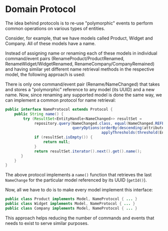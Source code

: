 # Domain Protocol


The idea behind protocols is to re-use "polymorphic" events to perform common operations on various types of entities.

Consider, for example, that we have models called Product, Widget and Company. All of these models have a name.

Instead of assigning name or renaming each of these models in individual command/event pairs (RenameProduct/ProductRenamed, RenameWidget/WidgetRenamed, RenameCompany/CompanyRemained) and having similar yet different name retrieval methods in the respective model, the following approach is used:


There is only one command/event pair (Rename/NameChanged) that takes and stores a "polymorphic" reference to any model (its UUID) and a new name. Now, since renaming any supported model is done the same way, we can implement a common protocol for name retrieval:

```java
public interface NameProtocol extends Protocol {
    public String name() {
        try (ResultSet<EntityHandle<NameChanged>> resultSet =
             repository.query(NameChanged.class, equal(NameChanged.REFERENCE_ID, getId()),
                              queryOptions(orderBy(descending(attribute)),
                                           applyThresholds(threshold(EngineThresholds.INDEX_ORDERING_SELECTIVITY, 0.5))))) {
             if (resultSet.isEmpty()) {
                 return null;
             }
             return resultSet.iterator().next().get().name();
       }
    }
}
```

The above protocol implements a `name()` function that retrieves the last `NameChange` for the particular model referenced by its UUID (`getId()`).

Now, all we have to do is to make every model implement this interface:

```java
public class Product implements Model, NameProtocol { ... }
public class Widget implements Model, NameProtocol { ... }
public class Company implements Model, NameProtocol { ... }
```

This approach helps reducing the number of commands and events that needs to exist to serve similar purposes.
